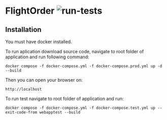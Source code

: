 # FlightOrder ![run-tests](https://github.com/adamijak/flight-order/actions/workflows/run-tests.yml/badge.svg)

## Installation

You must have docker installed.

To run aplication download source code,
navigate to root folder of application and run following command:

`docker compose -f docker-compose.yml -f docker-compose.prod.yml up -d --build`

Then you can open your browser on:

`http://localhost`

To run test navigate to root folder of application and run:

`docker compose -f docker-compose.yml -f docker-compose.test.yml up --exit-code-from webapptest --build`
